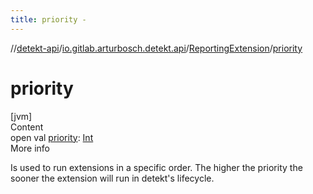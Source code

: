 ```yaml
---
title: priority -
---
```

//[detekt-api](../../index.md)/[io.gitlab.arturbosch.detekt.api](../index.md)/[ReportingExtension](index.md)/[priority](priority.md)



# priority  
[jvm]  
Content  
open val [priority](priority.md): [Int](https://kotlinlang.org/api/latest/jvm/stdlib/kotlin/-int/index.html)  
More info  


Is used to run extensions in a specific order. The higher the priority the sooner the extension will run in detekt's lifecycle.

  



